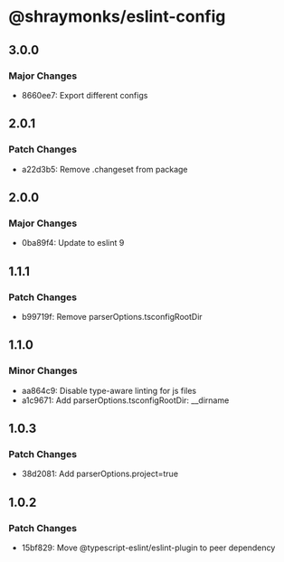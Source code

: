 # @shraymonks/eslint-config

## 3.0.0

### Major Changes

- 8660ee7: Export different configs

## 2.0.1

### Patch Changes

- a22d3b5: Remove .changeset from package

## 2.0.0

### Major Changes

- 0ba89f4: Update to eslint 9

## 1.1.1

### Patch Changes

- b99719f: Remove parserOptions.tsconfigRootDir

## 1.1.0

### Minor Changes

- aa864c9: Disable type-aware linting for js files
- a1c9671: Add parserOptions.tsconfigRootDir: \_\_dirname

## 1.0.3

### Patch Changes

- 38d2081: Add parserOptions.project=true

## 1.0.2

### Patch Changes

- 15bf829: Move @typescript-eslint/eslint-plugin to peer dependency
